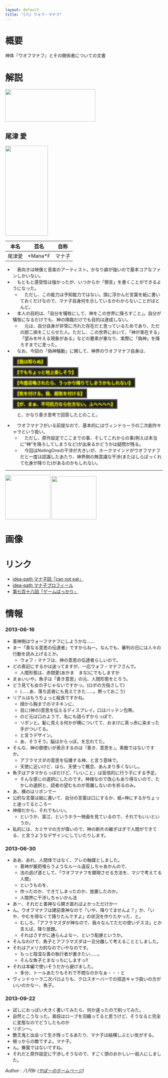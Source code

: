 ```yaml
---
layout: default
title: "[八] ウォフ・マナフ"
---
```



概要
======================================================================================

神体『ウオフマナフ』とその関係者についての文書


解説
======================================================================================

<a href="https://get.google.com/albumarchive/115069798956937902080/album/AF1QipNy1_qP5kxG5T7rXao6O0Bwc6OZakd7YxMxwwsu/AF1QipPit6jhfHf6JSgavkdxwDnch7qxCFNKsR56iHBy?authKey=CKmyj4K4044w"><img src="https://lh3.googleusercontent.com/eRG099LZfZIl3_w8qRw_904gUMG0uZPNXMGiPxiNGwwqvCqBdBjXEejMbLwDlmKRpi8UNQzPE5icCy8uYW3UngePFgOSChxwbQ=w1222-h440" height="104" width="288" alt=""></a>


<span title="おず まな">尾津 愛</span>
-------------------------------------------

<a href="https://get.google.com/albumarchive/115069798956937902080/album/AF1QipNy1_qP5kxG5T7rXao6O0Bwc6OZakd7YxMxwwsu/AF1QipNCiN5RC1zZZDLPBsqm5dg9OdG4yzLMGDLCPSV0?authKey=CKmyj4K4044w"><img src="https://lh3.googleusercontent.com/qvaFfEs7-vOX36DOSNWGVitDofvu1lQJLG_dnsIyMlQNZIlcxqn3Ew_-hkcI6PdvxGtn72XrsazgPq12D0QWiskHbSKmFXlJ9A=w208-h440" height="288" width="136" alt=""></a>


|本名|芸名|自称
|----|----|----|
|尾津愛|<span title="まなえふ">\*Mana\*F</span>|マナ子|


* 　表向きは映像と音楽のアーティスト。かなり癖が強いので基本コアなファンしかいない。
* 　もともと感受性は強かったが、いつからか「預言」を書くことができるようになった。
	* 　ただし、この能力は予知能力ではない。頭に浮かんだ言葉を紙に書いておくだけなので、マナ子自身何を示しているかわからないことがほとんど。
* 　本人の目的は、「自分を犠牲にして、神をこの世界に降ろすこと」。自分が犠牲になるだけでも、神の降臨だけでも目的は達成しない。
	* 　元は、自分自身が非常に汚れた存在だと思っているためであり、ただの厨二病をこじらせた人。ただし、この世界において、「神が実在する」「望みを叶える現象がある」などの要素が重なり、実際に「偽神」を降ろすまでに至った。
* 　なお、今回の「偽神騒動」に関して、神界のウオフマナフ自身は、
  <p><span style="background:black;background-image:repeating-linear-gradient(rgb(64,64,64), black 3px);color:yellow;padding:4px;text-shadow:0 0 4px yellow,0 0 6px rgba(255,255,0,0.5);border:double 3px gray;">【我は知らぬ】</span>
  <p><span style="background:black;background-image:repeating-linear-gradient(rgb(64,64,64), black 3px);color:yellow;padding:4px;text-shadow:0 0 4px yellow,0 0 6px rgba(255,255,0,0.5);border:double 3px gray;">【でもちょっと地上楽しそう】</span>
  <p><span style="background:black;background-image:repeating-linear-gradient(rgb(64,64,64), black 3px);color:yellow;padding:4px;text-shadow:0 0 4px yellow,0 0 6px rgba(255,255,0,0.5);border:double 3px gray;">【今度召喚されたら、うっかり降りてしまうかもしれない】</span>
  <p><span style="background:black;background-image:repeating-linear-gradient(rgb(64,64,64), black 3px);color:yellow;padding:4px;text-shadow:0 0 4px yellow,0 0 6px rgba(255,255,0,0.5);border:double 3px gray;">【気を付ける。我、超気を付ける】</span>
  <p><span style="background:black;background-image:repeating-linear-gradient(rgb(64,64,64), black 3px);color:yellow;padding:4px;text-shadow:0 0 4px yellow,0 0 6px rgba(255,255,0,0.5);border:double 3px gray;">【が、まぁ、不可抗力なら仕方ない。ふへへへへ】</span>
  <p>　と、かなり善き思考で回答したとのこと。
* 　ウオフマナフがいる前提なので、基本的にはヴィンドゥーラの二次創作キャラという扱い。
	* 　ただし、原作設定でここまでの事、そしてこれからの事(例えば本当に“神”を降ろしてしまうなど)が出来るかどうかは疑問が残る。
	* 　今回はNotingOneの干渉が大きいが、ホークマインドがウオフマナフだと一度は認識したあたり、神界側の無意識な干渉(またはしらばっくれて化身が降りた)があるのかもしれない。


---
<a href="https://get.google.com/albumarchive/115069798956937902080/album/AF1QipNy1_qP5kxG5T7rXao6O0Bwc6OZakd7YxMxwwsu/AF1QipOE-x45UWbUgtbpGe3AIhti7w4ySH09OwZYcYb0?authKey=CKmyj4K4044w"><img src="https://lh3.googleusercontent.com/HuwWygAVmVjFz0oV6bY6t0P7v_OoMwzcx56f_cnSOK32OPW8umPs_wkB0VemkC4-BTs08mku9HNqss_gshVUXamgsS6m0wwJmw=w460-h440" height="142" width="144" alt=""></a>
<a href="https://get.google.com/albumarchive/115069798956937902080/album/AF1QipNy1_qP5kxG5T7rXao6O0Bwc6OZakd7YxMxwwsu/AF1QipMyDCWjGeVXmsztuPxNO5PATj_NDyPzWOGk53Vs?authKey=CKmyj4K4044w"><img src="https://lh3.googleusercontent.com/ju6J8WW1Aethn3ZvXGDqtcXDudnM49WOlBdaiO7O8jAn7p5Zx9rfKBhlqKZcmS4If_8u-7vwMlABrK0aHlLy_7uejdwKr1B_fg=w426-h440" height="138" width="144" alt=""></a>


画像
======================================================================================

リンク
======================================================================================

* <a href="http://idea-path.appspot.com/Ij87CYY1PMqPHVTWu3rS3D">idea-path マナ子回「can not eat」</a>
* <a href="http://idea-path.appspot.com/6HpCZ5928k72BhNoCM0RlD">idea-path マナ子プロフィール</a>
* <a href="http://www.page.sannet.ne.jp/yasaka/radio/718.htm">第七百十八回「ゲームばっかり」</a>



情報
======================================================================================

### 2013-06-16

* 善神側はウォーフマナフにしようかな……
* まー「善なる意思の伝達者」ですからねー。なんでも、審判の日には人々の行動を読み上げるとか。
	* ウォフ・マナフは、神の意思の伝達者らしいので。
* どの表記にするかは迷ってますが、一応ウォフ・マナフさんで。
	* 人間形態は、赤間愛(あかま　まな)にでもしますか
* まぁいいや。魚子は「善き意思」の元、人間形態をとろう。
* どう見ても女の子じゃないですかっ。(ロボの方指さして)
	* (……あ、落ち武者にも見えてきた……。黙っておこう)
* リアルはもうちょっと縦長ですかね。
	* 顔から胸までのマネキンに、
	* 目に(神の)意思を伝えるディスプレイ。口はバッテン包帯。
	* のど元は口のようで、名にも語らずからっぽで、
	* リボンと。髪に見える何かが横についてて、おまけに真っ赤に染まった手がついてる。
	* と言うデザイン。
	* あ、そうそう。脳はからっぽ。を忘れてた。
* そんな、神の御使いが表示するのは『善き、意思を』。素敵ではないですか。
	* アフラマズダの意思を伝播する神、と言う意味で。
	* 天使に近いけど、ほら、天使って概念、あんまり多くないし。
* 魚子はアタマからっぽだけど、「いいこと」は盲信的に行う子にする予定。
	* そんな感じの選択にしたのです。神様なので改心もあり得ないので、たかしの選択と、読者の望むものが乖離しないのを祈るのみ。
* あ、横のはリボンでー
* 公的な言葉は紙に書いて、自分の言葉は口にするか、紙=神にするかちょっと迷ってるところー
* 神様だから、それでもいい。
	* というか、富江、というホラー映画を見ているので、それでもいいというか。
* 私的には、カミサマの方が偉いので、神の断片の継ぎはぎで人間ができてる、と言うようなデザインにしていたりします。

### 2013-06-30

* ああ、あれ、人間体ではなく、アレの触媒としました。
	* 善神が厳罰喰らうようなルール違反しちゃあかんので、
	* 法の逃げ道として、「ウオフマナフを顕現させる方法を、マジで考えてる人間」
	* というものを、
	* 作ったのか、できてしまったのか、放置したのか。
	* 人間界に干渉しちゃいかん法
* あー、それだと善神なら開き直ればよかっただけかー
* ん。ウオフマナフは建前善神なので「いや、降りてませんよ？」か、「いや、やむを得なくて降りたんですよ」の状況を作りたかった、と。
	* むしろ、「アフラマズダが神なので、我々なんてただの使いデスヨ」とか言えば、降り放題。
	* それはさすがに通らんよなー、という配慮というか。
* そんなわけで、魚子とアフラマズダは一旦分離して考えることとしました。
* それはアメリカ的なのでいやなのです。
	* もっと陰湿な善の執行者が書きたい……。
	* そんな魚子とまなっちにしますっ!!
* それは本編で使いそうだから避けました。
	* 多分、トールあたりもそれで不問なのかなぁ・・・と
* ヴィンドゥーラ二次パロよりも、クロスオーバーでの捏造キャラ扱いの方がいいのかなー、魚子。

### 2013-09-22

* 試しにおっぱい大きく書いてみたら、何か違ったので削ってみた。
* 自然とこうなった。普段はローブを羽織ってると思うけど、そうなると完全に変態なのでどうしたものか
* リボン～。
* 艶王鬼と出会って生き残ってるあたり、マナ子は結構しぶとい気がする。
* 根っからの敵ですよ。マナ子。
* ん。眷属ではないですね。
* それだと原作設定に干渉しそうなので、すごく頭のおかしい一般人にしました。






<footer id="ARTICLEFOOTER">
<address>
Author : 八尺8r
(<a href="http://www.page.sannet.ne.jp/yasaka/">やぼーのホームページ</a>)
</address>
</footer>
